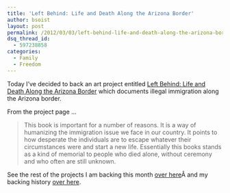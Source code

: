 ```yaml
---
title: 'Left Behind: Life and Death Along the Arizona Border'
author: bsoist
layout: post
permalink: /2012/03/03/left-behind-life-and-death-along-the-arizona-border/
dsq_thread_id:
  - 597238858
categories:
  - Family
  - Freedom
---
```

Today I&#8217;ve decided to back an art project entitled [Left Behind: Life and Death Along the Arizona Border][1] which documents illegal immigration along the Arizona border.

From the project page &#8230;

> This book is important for a number of reasons. It is a way of humanizing the immigration issue we face in our country. It points to how desperate the individuals are to escape whatever their circumstances were and start a new life. Essentially this books stands as a kind of memorial to people who died alone, without ceremony and who often are still unknown.

See the rest of the projects I am backing this month [over here][2]Â and my backing history [over here][3].

 [1]: http://www.kickstarter.com/projects/leftbehind/left-behind-life-and-death-along-the-arizona-borde?ref=users
 [2]: http://whsjr.soistmann.com/oped/2012/03/01/kickstarter-my-new-obsession-and-12in12-for-march/
 [3]: http://www.kickstarter.com/profiles/bsoist/projects/backed